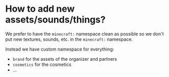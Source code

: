 # How to add new assets/sounds/things?

We prefer to have the `minecraft:` namespace clean as possible so we don't put new textures, sounds, etc. in the `minecraft:` namespace.

Instead we have custom namespace for everything: 
- `brand` for the assets of the organizer and partners
- `cosmetics` for the cosmetics
- ...


